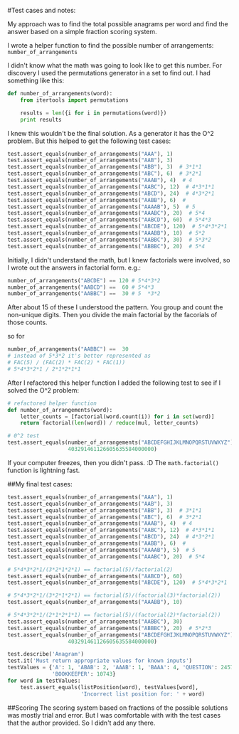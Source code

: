 #Test cases and notes:

My approach was to find the total possible anagrams per word and find the answer based on a simple fraction scoring system.

I wrote a helper function to find the possible number of arrangements: `number_of_arrangements`

I didn't know what the math was going to look like to get this number.  For discovery I used the permutations generator in a set to find out.  I had something like this:

```python
def number_of_arrangements(word):
    from itertools import permutations

    results = len({i for i in permutations(word)})
    print results
```

I knew this wouldn't be the final solution.  As a generator it has the O^2 problem. But this helped to get the following test cases:
```python
test.assert_equals(number_of_arrangements("AAA"), 1)
test.assert_equals(number_of_arrangements("AAB"), 3)
test.assert_equals(number_of_arrangements("ABB"), 3)  # 3*1*1
test.assert_equals(number_of_arrangements("ABC"), 6)  # 3*2*1
test.assert_equals(number_of_arrangements("AAAB"), 4)  # 4
test.assert_equals(number_of_arrangements("AABC"), 12)  # 4*3*1*1
test.assert_equals(number_of_arrangements("ABCD"), 24)  # 4*3*2*1
test.assert_equals(number_of_arrangements("AABB"), 6)  #
test.assert_equals(number_of_arrangements("AAAAB"), 5)  # 5
test.assert_equals(number_of_arrangements("AAABC"), 20)  # 5*4
test.assert_equals(number_of_arrangements("AABCD"), 60)  # 5*4*3
test.assert_equals(number_of_arrangements("ABCDE"), 120)  # 5*4*3*2*1
test.assert_equals(number_of_arrangements("AAABB"), 10)  # 5*2
test.assert_equals(number_of_arrangements("AABBC"), 30)  # 5*3*2
test.assert_equals(number_of_arrangements("ABBBC"), 20)  # 5*4
```


Initially, I didn't understand the math, but I knew factorials were involved, so I wrote out the answers in factorial form. e.g.:

```python
number_of_arrangements("ABCDE") == 120 # 5*4*3*2
number_of_arrangements("AABCD") ==  60 # 5*4*3
number_of_arrangements("AABBC") ==  30 # 5  *3*2
```

After about 15 of these I understood the pattern. You group and count the non-unique digits.  Then you divide the main factorial by the facorials of those counts.

so for

```python
number_of_arrangements("AABBC") ==  30
# instead of 5*3*2 it's better represented as
# FAC(5) / (FAC(2) * FAC(2) * FAC(1))
# 5*4*3*2*1 / 2*1*2*1*1
```

After I refactored this helper function I added the following test to see if I solved the O^2 problem:

```python
# refactored helper function
def number_of_arrangements(word):
    letter_counts = [factorial(word.count(i)) for i in set(word)]
    return factorial(len(word)) / reduce(mul, letter_counts)

# 0^2 test
test.assert_equals(number_of_arrangements("ABCDEFGHIJKLMNOPQRSTUVWXYZ"),
                   403291461126605635584000000)
```

If your computer freezes, then you didn't pass.  :D  The `math.factorial()` function is lightning fast.

##My final test cases:

```python
test.assert_equals(number_of_arrangements("AAA"), 1)
test.assert_equals(number_of_arrangements("AAB"), 3)
test.assert_equals(number_of_arrangements("ABB"), 3)  # 3*1*1
test.assert_equals(number_of_arrangements("ABC"), 6)  # 3*2*1
test.assert_equals(number_of_arrangements("AAAB"), 4)  # 4
test.assert_equals(number_of_arrangements("AABC"), 12)  # 4*3*1*1
test.assert_equals(number_of_arrangements("ABCD"), 24)  # 4*3*2*1
test.assert_equals(number_of_arrangements("AABB"), 6)  #
test.assert_equals(number_of_arrangements("AAAAB"), 5)  # 5
test.assert_equals(number_of_arrangements("AAABC"), 20)  # 5*4

# 5*4*3*2*1/(3*2*1*2*1) == factorial(5)/factorial(2)
test.assert_equals(number_of_arrangements("AABCD"), 60)
test.assert_equals(number_of_arrangements("ABCDE"), 120)  # 5*4*3*2*1

# 5*4*3*2*1/(3*2*1*2*1) == factorial(5)/(factorial(3)*factorial(2))
test.assert_equals(number_of_arrangements("AAABB"), 10)

# 5*4*3*2*1/(2*1*2*1*1) == factorial(5)/(factorial(2)*factorial(2))
test.assert_equals(number_of_arrangements("AABBC"), 30)
test.assert_equals(number_of_arrangements("ABBBC"), 20)  # 5*2*3
test.assert_equals(number_of_arrangements("ABCDEFGHIJKLMNOPQRSTUVWXYZ"),
                   403291461126605635584000000)

test.describe('Anagram')
test.it('Must return appropriate values for known inputs')
testValues = {'A': 1, 'ABAB': 2, 'AAAB': 1, 'BAAA': 4, 'QUESTION': 24572,
              'BOOKKEEPER': 10743}
for word in testValues:
    test.assert_equals(listPosition(word), testValues[word],
                       'Incorrect list position for: ' + word)
```

##Scoring
The scoring system based on fractions of the possible solutions was mostly trial and error.  But I was comfortable with with the test cases that the author provided.  So I didn't add any there.